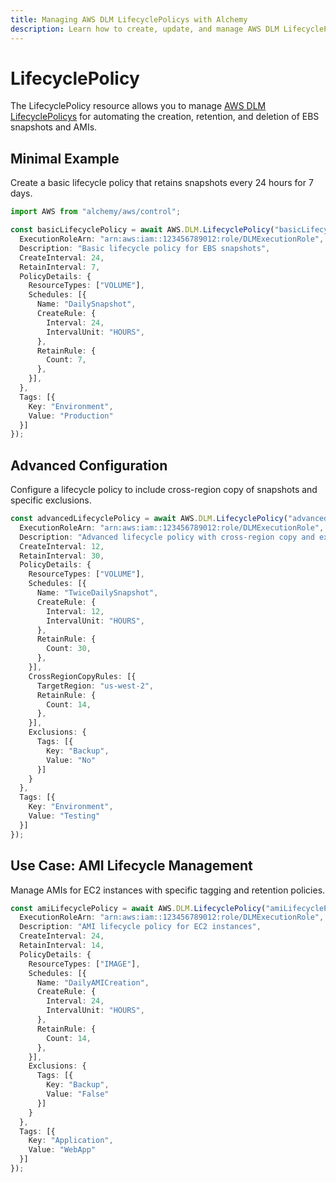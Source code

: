 ```yaml
---
title: Managing AWS DLM LifecyclePolicys with Alchemy
description: Learn how to create, update, and manage AWS DLM LifecyclePolicys using Alchemy Cloud Control.
---
```


# LifecyclePolicy

The LifecyclePolicy resource allows you to manage [AWS DLM LifecyclePolicys](https://docs.aws.amazon.com/dlm/latest/userguide/) for automating the creation, retention, and deletion of EBS snapshots and AMIs.

## Minimal Example

Create a basic lifecycle policy that retains snapshots every 24 hours for 7 days.

```ts
import AWS from "alchemy/aws/control";

const basicLifecyclePolicy = await AWS.DLM.LifecyclePolicy("basicLifecyclePolicy", {
  ExecutionRoleArn: "arn:aws:iam::123456789012:role/DLMExecutionRole",
  Description: "Basic lifecycle policy for EBS snapshots",
  CreateInterval: 24,
  RetainInterval: 7,
  PolicyDetails: {
    ResourceTypes: ["VOLUME"],
    Schedules: [{
      Name: "DailySnapshot",
      CreateRule: {
        Interval: 24,
        IntervalUnit: "HOURS",
      },
      RetainRule: {
        Count: 7,
      },
    }],
  },
  Tags: [{
    Key: "Environment",
    Value: "Production"
  }]
});
```

## Advanced Configuration

Configure a lifecycle policy to include cross-region copy of snapshots and specific exclusions.

```ts
const advancedLifecyclePolicy = await AWS.DLM.LifecyclePolicy("advancedLifecyclePolicy", {
  ExecutionRoleArn: "arn:aws:iam::123456789012:role/DLMExecutionRole",
  Description: "Advanced lifecycle policy with cross-region copy and exclusions",
  CreateInterval: 12,
  RetainInterval: 30,
  PolicyDetails: {
    ResourceTypes: ["VOLUME"],
    Schedules: [{
      Name: "TwiceDailySnapshot",
      CreateRule: {
        Interval: 12,
        IntervalUnit: "HOURS",
      },
      RetainRule: {
        Count: 30,
      },
    }],
    CrossRegionCopyRules: [{
      TargetRegion: "us-west-2",
      RetainRule: {
        Count: 14,
      },
    }],
    Exclusions: {
      Tags: [{
        Key: "Backup",
        Value: "No"
      }]
    }
  },
  Tags: [{
    Key: "Environment",
    Value: "Testing"
  }]
});
```

## Use Case: AMI Lifecycle Management

Manage AMIs for EC2 instances with specific tagging and retention policies.

```ts
const amiLifecyclePolicy = await AWS.DLM.LifecyclePolicy("amiLifecyclePolicy", {
  ExecutionRoleArn: "arn:aws:iam::123456789012:role/DLMExecutionRole",
  Description: "AMI lifecycle policy for EC2 instances",
  CreateInterval: 24,
  RetainInterval: 14,
  PolicyDetails: {
    ResourceTypes: ["IMAGE"],
    Schedules: [{
      Name: "DailyAMICreation",
      CreateRule: {
        Interval: 24,
        IntervalUnit: "HOURS",
      },
      RetainRule: {
        Count: 14,
      },
    }],
    Exclusions: {
      Tags: [{
        Key: "Backup",
        Value: "False"
      }]
    }
  },
  Tags: [{
    Key: "Application",
    Value: "WebApp"
  }]
});
```